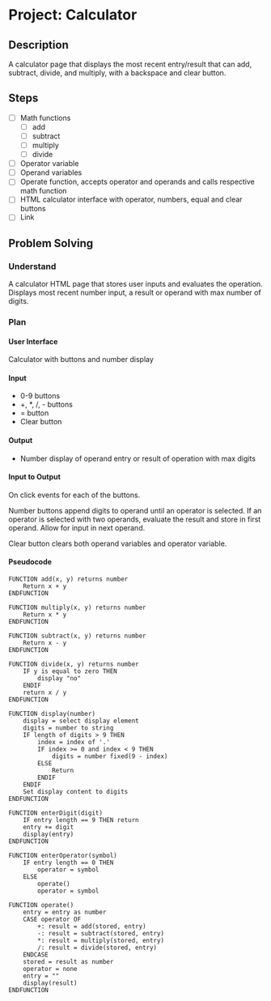 # Project: Calculator

## Description

A calculator page that displays the most recent entry/result that can add, subtract, divide, and multiply, with a backspace and clear button.

## Steps

- [ ] Math functions
	- [ ] add
	- [ ] subtract
	- [ ] multiply
	- [ ] divide
- [ ] Operator variable
- [ ] Operand variables
- [ ] Operate function, accepts operator and operands and calls respective math function
- [ ] HTML calculator interface with operator, numbers, equal and clear buttons
- [ ] Link

## Problem Solving

### Understand

A calculator HTML page that stores user inputs and evaluates the operation. Displays most recent number input, a result or operand with max number of digits.

### Plan

#### User Interface

Calculator with buttons and number display

#### Input

- 0-9 buttons
- +, \*, /, - buttons
- = button
- Clear button

#### Output

- Number display of operand entry or result of operation with max digits

#### Input to Output

On click events for each of the buttons. 

Number buttons append digits to operand until an operator is selected. If an operator is selected with two operands, evaluate the result and store in first operand. Allow for input in next operand.

Clear button clears both operand variables and operator variable.

#### Pseudocode

```pseudocode
FUNCTION add(x, y) returns number
	Return x + y
ENDFUNCTION

FUNCTION multiply(x, y) returns number
	Return x * y
ENDFUNCTION

FUNCTION subtract(x, y) returns number
	Return x - y
ENDFUNCTION

FUNCTION divide(x, y) returns number
	IF y is equal to zero THEN
		display "no"
	ENDIF
	return x / y
ENDFUNCTION

FUNCTION display(number) 
	display = select display element
	digits = number to string
	IF length of digits > 9 THEN
		index = index of '.'
		IF index >= 0 and index < 9 THEN
			digits = number fixed(9 - index)
 		ELSE 
	 		Return
	 	ENDIF
	ENDIF
	Set display content to digits
ENDFUNCTION

FUNCTION enterDigit(digit)
	IF entry length == 9 THEN return
	entry += digit
	display(entry)
ENDFUNCTION

FUNCTION enterOperator(symbol) 
	IF entry length == 0 THEN 
		operator = symbol
	ELSE
		operate() 
		operator = symbol

FUNCTION operate() 
	entry = entry as number
	CASE operator OF
		+: result = add(stored, entry)
		-: result = subtract(stored, entry)
		*: result = multiply(stored, entry)
		/: result = divide(stored, entry)
	ENDCASE
	stored = result as number
	operator = none
	entry = ""
	display(result)
ENDFUNCTION

```